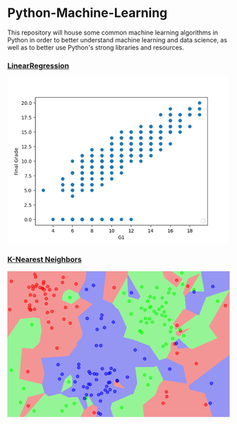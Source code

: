 # Python-Machine-Learning

This repository will house some common machine learning algorithms 
in Python in order to better understand machine learning and data science,
as well as to better use Python's strong libraries and resources.

### [LinearRegression](https://github.com/elsowiny/Python-Machine-Learning/tree/main/linearRegression)

![Python Model Graph](./linearRegression/modelGraph.png "Linear Regression")


### [K-Nearest Neighbors](https://github.com/elsowiny/Python-Machine-Learning/tree/main/KNN)
![Python Model Graph](./KNN/KNN.png "KNN")
